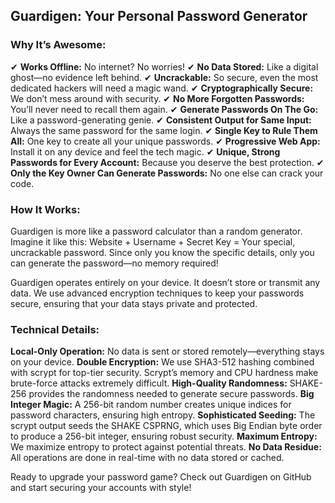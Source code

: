 ## Guardigen: Your Personal Password Generator

### Why It’s Awesome:
✔ **Works Offline:** No internet? No worries!
✔ **No Data Stored:** Like a digital ghost—no evidence left behind.
✔ **Uncrackable:** So secure, even the most dedicated hackers will need a magic wand.
✔ **Cryptographically Secure:** We don’t mess around with security.
✔ **No More Forgotten Passwords:** You’ll never need to recall them again.
✔ **Generate Passwords On The Go:** Like a password-generating genie.
✔ **Consistent Output for Same Input:** Always the same password for the same login.
✔ **Single Key to Rule Them All:** One key to create all your unique passwords.
✔ **Progressive Web App:** Install it on any device and feel the tech magic.
✔ **Unique, Strong Passwords for Every Account:** Because you deserve the best protection.
✔ **Only the Key Owner Can Generate Passwords:** No one else can crack your code.

### How It Works:
Guardigen is more like a password calculator than a random generator. Imagine it like this: Website + Username + Secret Key = Your special, uncrackable password. Since only you know the specific details, only you can generate the password—no memory required!

Guardigen operates entirely on your device. It doesn’t store or transmit any data. We use advanced encryption techniques to keep your passwords secure, ensuring that your data stays private and protected.

### Technical Details:
**Local-Only Operation:** No data is sent or stored remotely—everything stays on your device.
**Double Encryption:** We use SHA3-512 hashing combined with scrypt for top-tier security. Scrypt’s memory and CPU hardness make brute-force attacks extremely difficult.
**High-Quality Randomness:** SHAKE-256 provides the randomness needed to generate secure passwords.
**Big Integer Magic:** A 256-bit random number creates unique indices for password characters, ensuring high entropy.
**Sophisticated Seeding:** The scrypt output seeds the SHAKE CSPRNG, which uses Big Endian byte order to produce a 256-bit integer, ensuring robust security.
**Maximum Entropy:** We maximize entropy to protect against potential threats.
**No Data Residue:** All operations are done in real-time with no data stored or cached.

Ready to upgrade your password game? Check out Guardigen on GitHub and start securing your accounts with style!
